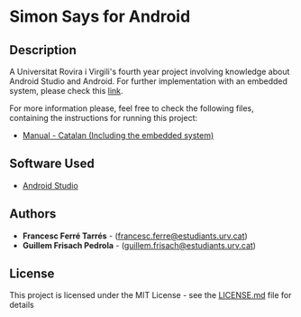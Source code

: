 # Simon Says for Android

## Description

A Universitat Rovira i Virgili's fourth year project involving knowledge about Android Studio and Android.
For further implementation with an embedded system, please check this [link](https://github.com/CescFT/Practica3AME).

For more information please, feel free to check the following files, containing the instructions for running this project:
* [Manual - Catalan (Including the embedded system)](ame_0203_cat.pdf)

## Software Used

* [Android Studio](https://developer.android.com/studio/?gclid=Cj0KCQiAsbrxBRDpARIsAAnnz_NPbZT0e2n4bGZnnRb3ryjb3M5-sAU5EeO-2seAJY_Xo5zh2kVnoKYaAqgtEALw_wcB)

## Authors

* **Francesc Ferré Tarrés** - (francesc.ferre@estudiants.urv.cat)
* **Guillem Frisach Pedrola** - (guillem.frisach@estudiants.urv.cat)

## License

This project is licensed under the MIT License - see the [LICENSE.md](LICENSE.md) file for details

